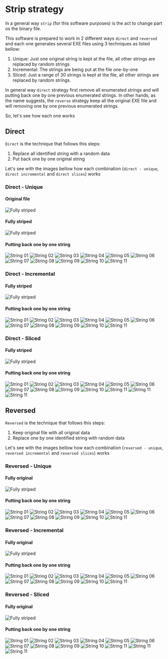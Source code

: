 # Strip strategy

In a general way `strip` (for this software purposes) is the act to change part os the binary file.

This software is prepared to work in 2 different ways `direct` and `reversed` and each one generates several EXE files using 3 techniques as listed bellow:

1.  Unique: Just one original string is kept at the file, all other strings are replaced by random strings
2.  Incremental: The strings are being put at the file one-by-one 
3.  Sliced: Just a range of 30 strings is kept at the file, all other strings are replaced by random strings. 

In general way `direct` strategy first remove all enumerated strings and will putting back one by one previous enumerated strings. In other hands, as the name suggests, the `reverse` strategy keep all the original EXE file and will removing one by one previous enumerated strings.

So, let's see how each one works

## Direct 

`Direct` is the technique that follows this steps:

1.  Replace all identified string with a random data
2.  Put back one by one original string

Let's see with the images bellow how each combination (`direct - unique`, `direct incremental` and `direct slices`) works

### Direct - Unique

#### Original file
![Fully striped](https://github.com/helviojunior/avsniper/blob/main/docs/images/direct_unique/001.png)

#### Fully striped
![Fully striped](https://github.com/helviojunior/avsniper/blob/main/docs/images/direct_unique/002.png)

#### Putting back one by one string

![String 01](https://github.com/helviojunior/avsniper/blob/main/docs/images/direct_unique/003.png)
![String 02](https://github.com/helviojunior/avsniper/blob/main/docs/images/direct_unique/004.png)
![String 03](https://github.com/helviojunior/avsniper/blob/main/docs/images/direct_unique/005.png)
![String 04](https://github.com/helviojunior/avsniper/blob/main/docs/images/direct_unique/006.png)
![String 05](https://github.com/helviojunior/avsniper/blob/main/docs/images/direct_unique/007.png)
![String 06](https://github.com/helviojunior/avsniper/blob/main/docs/images/direct_unique/008.png)
![String 07](https://github.com/helviojunior/avsniper/blob/main/docs/images/direct_unique/009.png)
![String 08](https://github.com/helviojunior/avsniper/blob/main/docs/images/direct_unique/010.png)
![String 09](https://github.com/helviojunior/avsniper/blob/main/docs/images/direct_unique/011.png)
![String 10](https://github.com/helviojunior/avsniper/blob/main/docs/images/direct_unique/012.png)
![String 11](https://github.com/helviojunior/avsniper/blob/main/docs/images/direct_unique/013.png)

### Direct - Incremental

#### Fully striped
![Fully striped](https://github.com/helviojunior/avsniper/blob/main/docs/images/direct_incremental/002.png)

#### Putting back one by one string

![String 01](https://github.com/helviojunior/avsniper/blob/main/docs/images/direct_incremental/003.png)
![String 02](https://github.com/helviojunior/avsniper/blob/main/docs/images/direct_incremental/004.png)
![String 03](https://github.com/helviojunior/avsniper/blob/main/docs/images/direct_incremental/005.png)
![String 04](https://github.com/helviojunior/avsniper/blob/main/docs/images/direct_incremental/006.png)
![String 05](https://github.com/helviojunior/avsniper/blob/main/docs/images/direct_incremental/007.png)
![String 06](https://github.com/helviojunior/avsniper/blob/main/docs/images/direct_incremental/008.png)
![String 07](https://github.com/helviojunior/avsniper/blob/main/docs/images/direct_incremental/009.png)
![String 08](https://github.com/helviojunior/avsniper/blob/main/docs/images/direct_incremental/010.png)
![String 09](https://github.com/helviojunior/avsniper/blob/main/docs/images/direct_incremental/011.png)
![String 10](https://github.com/helviojunior/avsniper/blob/main/docs/images/direct_incremental/012.png)
![String 11](https://github.com/helviojunior/avsniper/blob/main/docs/images/direct_incremental/013.png)


### Direct - Sliced

#### Fully striped
![Fully striped](https://github.com/helviojunior/avsniper/blob/main/docs/images/direct_sliced/001.png)

#### Putting back one by one string

![String 01](https://github.com/helviojunior/avsniper/blob/main/docs/images/direct_sliced/002.png)
![String 02](https://github.com/helviojunior/avsniper/blob/main/docs/images/direct_sliced/003.png)
![String 03](https://github.com/helviojunior/avsniper/blob/main/docs/images/direct_sliced/004.png)
![String 04](https://github.com/helviojunior/avsniper/blob/main/docs/images/direct_sliced/005.png)
![String 05](https://github.com/helviojunior/avsniper/blob/main/docs/images/direct_sliced/006.png)
![String 06](https://github.com/helviojunior/avsniper/blob/main/docs/images/direct_sliced/007.png)
![String 07](https://github.com/helviojunior/avsniper/blob/main/docs/images/direct_sliced/008.png)
![String 08](https://github.com/helviojunior/avsniper/blob/main/docs/images/direct_sliced/009.png)
![String 09](https://github.com/helviojunior/avsniper/blob/main/docs/images/direct_sliced/010.png)
![String 10](https://github.com/helviojunior/avsniper/blob/main/docs/images/direct_sliced/011.png)
![String 11](https://github.com/helviojunior/avsniper/blob/main/docs/images/direct_sliced/012.png)
![String 11](https://github.com/helviojunior/avsniper/blob/main/docs/images/direct_sliced/013.png)
![String 11](https://github.com/helviojunior/avsniper/blob/main/docs/images/direct_sliced/014.png)

## Reversed

`Reversed` is the technique that follows this steps:

1.  Keep original file with all original data
2.  Replace one by one identified string with random data

Let's see with the images bellow how each combination (`reversed - unique`, `reversed incremental` and `reversed slices`) works

### Reversed - Unique

#### Fully original
![Fully striped](https://github.com/helviojunior/avsniper/blob/main/docs/images/reversed_unique/001.png)

#### Putting back one by one string

![String 01](https://github.com/helviojunior/avsniper/blob/main/docs/images/reversed_unique/002.png)
![String 02](https://github.com/helviojunior/avsniper/blob/main/docs/images/reversed_unique/003.png)
![String 03](https://github.com/helviojunior/avsniper/blob/main/docs/images/reversed_unique/004.png)
![String 04](https://github.com/helviojunior/avsniper/blob/main/docs/images/reversed_unique/005.png)
![String 05](https://github.com/helviojunior/avsniper/blob/main/docs/images/reversed_unique/006.png)
![String 06](https://github.com/helviojunior/avsniper/blob/main/docs/images/reversed_unique/007.png)
![String 07](https://github.com/helviojunior/avsniper/blob/main/docs/images/reversed_unique/008.png)
![String 08](https://github.com/helviojunior/avsniper/blob/main/docs/images/reversed_unique/009.png)
![String 09](https://github.com/helviojunior/avsniper/blob/main/docs/images/reversed_unique/010.png)
![String 10](https://github.com/helviojunior/avsniper/blob/main/docs/images/reversed_unique/011.png)
![String 11](https://github.com/helviojunior/avsniper/blob/main/docs/images/reversed_unique/012.png)

### Reversed - Incremental

#### Fully original
![Fully striped](https://github.com/helviojunior/avsniper/blob/main/docs/images/reversed_incremental/001.png)

#### Putting back one by one string

![String 01](https://github.com/helviojunior/avsniper/blob/main/docs/images/reversed_incremental/002.png)
![String 02](https://github.com/helviojunior/avsniper/blob/main/docs/images/reversed_incremental/003.png)
![String 03](https://github.com/helviojunior/avsniper/blob/main/docs/images/reversed_incremental/004.png)
![String 04](https://github.com/helviojunior/avsniper/blob/main/docs/images/reversed_incremental/005.png)
![String 05](https://github.com/helviojunior/avsniper/blob/main/docs/images/reversed_incremental/006.png)
![String 06](https://github.com/helviojunior/avsniper/blob/main/docs/images/reversed_incremental/007.png)
![String 07](https://github.com/helviojunior/avsniper/blob/main/docs/images/reversed_incremental/008.png)
![String 08](https://github.com/helviojunior/avsniper/blob/main/docs/images/reversed_incremental/009.png)
![String 09](https://github.com/helviojunior/avsniper/blob/main/docs/images/reversed_incremental/010.png)
![String 10](https://github.com/helviojunior/avsniper/blob/main/docs/images/reversed_incremental/011.png)
![String 11](https://github.com/helviojunior/avsniper/blob/main/docs/images/reversed_incremental/012.png)


### Reversed - Sliced

#### Fully original
![Fully striped](https://github.com/helviojunior/avsniper/blob/main/docs/images/reversed_sliced/001.png)

#### Putting back one by one string

![String 01](https://github.com/helviojunior/avsniper/blob/main/docs/images/reversed_sliced/002.png)
![String 02](https://github.com/helviojunior/avsniper/blob/main/docs/images/reversed_sliced/003.png)
![String 03](https://github.com/helviojunior/avsniper/blob/main/docs/images/reversed_sliced/004.png)
![String 04](https://github.com/helviojunior/avsniper/blob/main/docs/images/reversed_sliced/005.png)
![String 05](https://github.com/helviojunior/avsniper/blob/main/docs/images/reversed_sliced/006.png)
![String 06](https://github.com/helviojunior/avsniper/blob/main/docs/images/reversed_sliced/007.png)
![String 07](https://github.com/helviojunior/avsniper/blob/main/docs/images/reversed_sliced/008.png)
![String 08](https://github.com/helviojunior/avsniper/blob/main/docs/images/reversed_sliced/009.png)
![String 09](https://github.com/helviojunior/avsniper/blob/main/docs/images/reversed_sliced/010.png)
![String 10](https://github.com/helviojunior/avsniper/blob/main/docs/images/reversed_sliced/011.png)
![String 11](https://github.com/helviojunior/avsniper/blob/main/docs/images/reversed_sliced/012.png)
![String 11](https://github.com/helviojunior/avsniper/blob/main/docs/images/reversed_sliced/013.png)
![String 11](https://github.com/helviojunior/avsniper/blob/main/docs/images/reversed_sliced/014.png)
